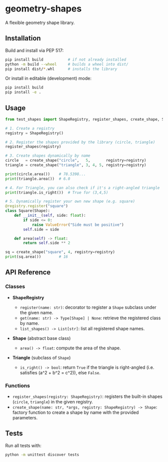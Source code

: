 # geometry-shapes

A flexible geometry shape library.

## Installation

Build and install via PEP 517:

```bash
pip install build           # if not already installed
python -m build --wheel     # builds a wheel into dist/
pip install dist/*.whl      # installs the library
````

Or install in editable (development) mode:

```bash
pip install build
pip install -e .
```

## Usage

```python
from test_shapes import ShapeRegistry, register_shapes, create_shape, Shape

# 1. Create a registry
registry = ShapeRegistry()

# 2. Register the shapes provided by the library (circle, triangle)
register_shapes(registry)

# 3. Create shapes dynamically by name
circle   = create_shape("circle",   5,       registry=registry)
triangle = create_shape("triangle", 3, 4, 5, registry=registry)

print(circle.area())    # 78.5398...
print(triangle.area())  # 6.0

# 4. For Triangle, you can also check if it's a right-angled triangle
print(triangle.is_right())  # True for (3,4,5)

# 5. Dynamically register your own new shape (e.g. square)
@registry.register("square")
class Square(Shape):
    def __init__(self, side: float):
        if side <= 0:
            raise ValueError("Side must be positive")
        self.side = side

    def area(self) -> float:
        return self.side ** 2

sq = create_shape("square", 4, registry=registry)
print(sq.area())        # 16
```

## API Reference

### Classes

* **ShapeRegistry**

  * `register(name: str)`: decorator to register a `Shape` subclass under the given name.
  * `get(name: str) -> Type[Shape] | None`: retrieve the registered class by name.
  * `list_shapes() -> List[str]`: list all registered shape names.

* **Shape** (abstract base class)
  * `area() -> float`: compute the area of the shape.

* **Triangle** (subclass of `Shape`)
  * `is_right() -> bool`: return `True` if the triangle is right-angled (i.e. satisfies \(a^2 + b^2 = c^2\)), else `False`.

### Functions

* `register_shapes(registry: ShapeRegistry)`: registers the built-in shapes (`circle`, `triangle`) in the given registry.
* `create_shape(name: str, *args, registry: ShapeRegistry) -> Shape`: factory function to create a shape by name with the provided parameters.

## Tests

Run all tests with:

```bash
python -m unittest discover tests
```
